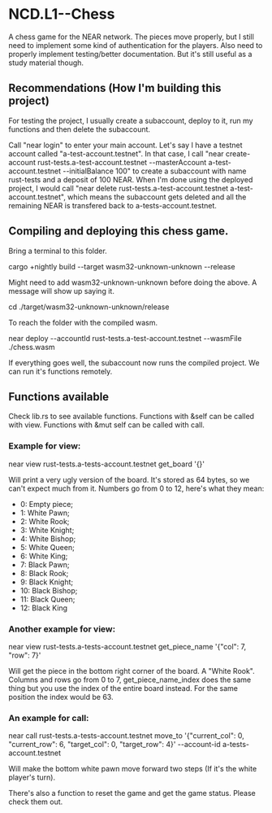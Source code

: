 # NCD.L1--Chess

A chess game for the NEAR network. The pieces move properly, but I still need to implement some kind of authentication for the players. Also need to properly implement testing/better documentation. But it's still useful as a study material though. 



## Recommendations (How I'm building this project)
For testing the project, I usually create a subaccount, deploy to it, run my functions and then delete the subaccount.

Call "near login" to enter your main account. Let's say I have a testnet account called "a-test-account.testnet". In that case, I call "near create-account rust-tests.a-test-account.testnet --masterAccount a-test-account.testnet --initialBalance 100" to create a subaccount with name rust-tests and a deposit of 100 NEAR. When I'm done using the deployed project, I would call "near delete rust-tests.a-test-account.testnet a-test-account.testnet", which means the subaccount gets deleted and all the remaining NEAR is transfered back to a-tests-account.testnet.


## Compiling and deploying this chess game.

Bring a terminal to this folder.

cargo +nightly build --target wasm32-unknown-unknown --release

Might need to add wasm32-unknown-unknown before doing the above. A message will show up saying it.

cd ./target/wasm32-unknown-unknown/release

To reach the folder with the compiled wasm.

near deploy --accountId rust-tests.a-test-account.testnet --wasmFile ./chess.wasm

If everything goes well, the subaccount now runs the compiled project. We can run it's functions remotely.

## Functions available

Check lib.rs to see available functions. Functions with &self can be called with view. Functions with &mut self can be called with call.

### Example for view:

near view rust-tests.a-tests-account.testnet get_board '{}'

Will print a very ugly version of the board. It's stored as 64 bytes, so we can't expect much from it. Numbers go from 0 to 12, here's what they mean:

 - 0: Empty piece;
 - 1: White Pawn;
 - 2: White Rook;
 - 3: White Knight;
 - 4: White Bishop;
 - 5: White Queen;
 - 6: White King;
 - 7: Black Pawn;
 - 8: Black Rook;
 - 9: Black Knight;
 - 10: Black Bishop;
 - 11: Black Queen;
 - 12: Black King

### Another example for view:

near view rust-tests.a-tests-account.testnet get_piece_name '{"col": 7, "row": 7}'

Will get the piece in the bottom right corner of the board. A "White Rook". Columns and rows go from 0 to 7, get_piece_name_index does the same thing but you use the index of the entire board instead. For the same position the index would be 63.

### An example for call:

near call rust-tests.a-tests-account.testnet move_to '{"current_col": 0, "current_row": 6, "target_col": 0, "target_row": 4}' --account-id a-tests-account.testnet

Will make the bottom white pawn move forward two steps (If it's the white player's turn).

There's also a function to reset the game and get the game status. Please check them out.
